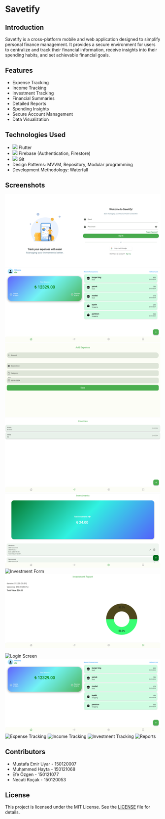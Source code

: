 # Savetify

## Introduction
Savetify is a cross-platform mobile and web application designed to simplify personal finance management. It provides a secure environment for users to centralize and track their financial information, receive insights into their spending habits, and set achievable financial goals.

## Features
- Expense Tracking
- Income Tracking
- Investment Tracking
- Financial Summaries
- Detailed Reports
- Spending Insights
- Secure Account Management
- Data Visualization

## Technologies Used
- <img src="https://img.icons8.com/color/48/000000/flutter.png"/> Flutter
- <img src="https://img.icons8.com/color/48/000000/firebase.png"/> Firebase (Authentication, Firestore)
- <img src="https://img.icons8.com/color/48/000000/git.png"/> Git
- Design Patterns: MVVM, Repository, Modular programming
- Development Methodology: Waterfall

## Screenshots
![Login Screen](screenshots/web_screenshots/login_web.png)
![Dashboard](screenshots/web_screenshots/dashboard_web.png)
![Expense Form](screenshots/web_screenshots/expense_form_web.png)
![Income Tracking](screenshots/web_screenshots/income_tracking_web.png)
![Investment Tracking](screenshots/web_screenshots/investment_tracking_web.png)
![Investment Form](screenshots/web_screenshots/investment_form.png)
![Reports](screenshots/web_screenshots/reports_web.png)


![Login Screen](screenshots/login.png)
![Dashboard](screenshots/dashboard.png)
![Expense Tracking](screenshots/expense.png)
![Income Tracking](screenshots/income.png)
![Investment Tracking](screenshots/investment.png)
![Reports](screenshots/reports.png)

## Contributors
- Mustafa Emir Uyar - 150120007
- Muhammed Hayta - 150121068
- Efe Özgen - 150121077
- Necati Koçak - 150120053

## License
This project is licensed under the MIT License. See the [LICENSE](LICENSE) file for details.
